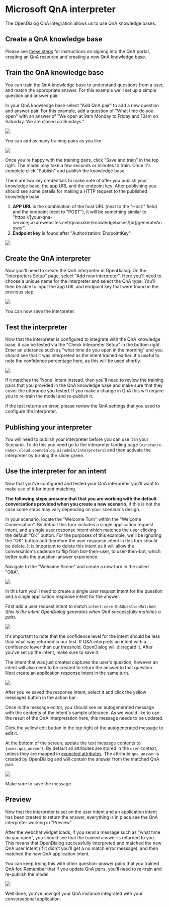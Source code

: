 # Microsoft QnA interpreter

The OpenDialog QnA integration allows us to use QnA knowledge bases.

## Create a QnA knowledge base

Please see [these steps](https://docs.microsoft.com/en-us/azure/cognitive-services/qnamaker/how-to/manage-knowledge-bases?tabs=v1#create-a-knowledge-base) for instructions on signing into the QnA portal, creating an QnA resource and creating a new QnA knowledge base.

## Train the QnA knowledge base

You can train the QnA knowledge base to understand questions from a user, and match the appropriate answer. For this example we'll set up a simple question and answer pair.

In your QnA knowledge base select "Add QnA pair" to add a new question and answer pair. For this example, add a question of "What time do you open" with an answer of "We open at 9am Monday to Friday and 10am on Saturday. We are closed on Sundays.".

![](../../../../.gitbook/assets/qna-new-pair.png)

You can add as many training pairs as you like.

![](../../../../.gitbook/assets/qna-pairs.png)

Once you're happy with the training pairs, click "Save and train" in the top right. The model may take a few seconds or minutes to train. Once it's complete click "Publish" and publish the knowledge base.

There are two key credentials to make note of after you publish your knowledge base; the app URL and the endpoint key. After publishing you should see some details for making a HTTP request to the published knowledge base.&#x20;

1. **APP URL** is the combination of the host URL (next to the "Host:" field) and the endpoint (next to "POST"), it will be something similar to "https://\[your-qna-service].azurewebsites.net/qnamaker/knowledgebases/\[id]/generateAnswer".&#x20;
2. **Endpoint key** is found after "Authorization: EndpointKey".

![](../../../../.gitbook/assets/qna-publish.png)

## Create the QnA interpreter

Now you'll need to create the QnA interpreter in OpenDialog. On the "Interpreters Setup" page, select "Add new interpreter". Here you'll need to choose a unique name for the interpreter and select the QnA type. You'll then be able to input the app URL and endpoint key that were found in the previous step.

![](../../../../.gitbook/assets/qna-interpreter.png)

You can now save the interpreter.

## Test the interpreter

Now that the interpreter is configured to integrate with the QnA knowledge base, it can be tested via the "Check Interpreter Setup" in the bottom right. Enter an utterance such as "what time do you open in the morning" and you should see that it was interpreted as the intent trained earlier. It's useful to note the confidence percentage here, as this will be used shortly.

![](../../../../.gitbook/assets/qna-test.png)

If it matches the 'None' intent instead, then you'll need to review the training pairs that you provided in the QnA knowledge base and make sure that they cover the utterance you tested. If you make a change in QnA this will require you to re-train the model and re-publish it.

If the test returns an error, please review the QnA settings that you used to configure the interpreter.

## Publishing your interpreter

You will need to publish your interpreter before you can use it in your Scenario. To do this you need go to the interpreter landing page (`<instance-name>.cloud.opendialog.ai/admin/interpreters`) and then activate the interpreter by turning the slider green.

## Use the interpreter for an intent

Now that you've configured and tested your QnA interpreter you'll want to make use of it for intent matching.

**The following steps presume that that you are working with the default conversations provided when you create a new scenario**, if this is not the case some steps may vary depending on your scenario's design.

In your scenario, locate the "Welcome Turn" within the "Welcome Conversation". By default this turn includes a single application request intent, and a single user response intent which matches the user clicking the default "OK" button. For the purposes of this example, we'll be ignoring the "OK" button and therefore the user response intent in this turn should be delete. It is important to delete this intent as it will allow the conversation's cadence to flip from bot-then-user, to user-then-bot, which better suits the question-answer experience.

Navigate to the "Welcome Scene" and create a new turn in the called "Q\&A".

![](../../../../.gitbook/assets/qna-turn.png)

In this turn you'll need to create a single user request intent for the question and a single application response intent for the answer.&#x20;

First add a user request intent to match `intent.core.QnAQuestionMatched` (_this is the intent OpenDialog generates when QnA successfully matches a pair_).

![](../../../../.gitbook/assets/qna-add-to-intent.png)

It's important to note that the confidence level for the intent should be less than what was returned in our test. If Q\&A interprets an intent with a confidence lower than our threshold, OpenDialog will disregard it. After you've set up the intent, make sure to save it.

The intent that was just created captures the user's question, however an intent will also need to be created to return the answer to that question. Next create an application response intent in the same turn.

![](../../../../.gitbook/assets/qna-answer-intent.png)

After you've saved the response intent, select it and click the yellow messages button in the action bar.

Once in the message editor, you should see an autogenerated message with the contents of the intent's sample utterance. As we would like to use the result of the QnA interpretation here, this message needs to be updated.

Click the yellow edit button in the top right of the autogenerated message to edit it.&#x20;

At the bottom of the screen, update the text message contents to `{user.qna_answer}`. By default all attributes are stored in the `user` context, unless they are mapped in [expected attributes](https://docs.opendialog.ai/turns-and-intents#advanced-settings). The attribute `qna_answer` is created by OpenDialog and will contain the answer from the matched QnA pair.

![](../../../../.gitbook/assets/qna-message.png)

Make sure to save the message.

## Preview

Now that the interpreter is set on the user intent and an application intent has been created to return the answer, everything is in place see the QnA interpreter working in "Preview".

After the webchat widget loads, if you send a message such as "what time do you open", you should see that the trained answer is returned to you. This means that OpenDialog successfully interpreted and matched the new QnA user intent (if it didn't you'll get a no match error message), and then matched the new QnA application intent.&#x20;

You can keep trying this with other question-answer pairs that you trained QnA for. Remember that if you update QnA pairs, you'll need to re-train and re-publish the model.

![](../../../../.gitbook/assets/qna-preview.png)

Well done, you've now got your QnA instance integrated with your conversational application.&#x20;
